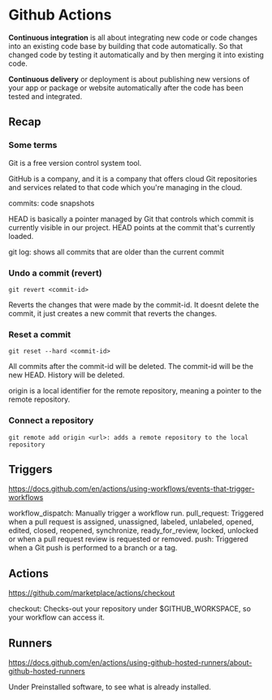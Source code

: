 # Github Actions

__Continuous integration__ is all about integrating new code or code changes into an existing code base by building that code automatically.
So that changed code by testing it automatically and by then merging it into existing code.

__Continuous delivery__ or deployment is about publishing new versions of your app or package or website automatically after the code has been tested and integrated.

## Recap
### Some terms
Git is a free version control system tool.

GitHub is a company, and it is a company that offers cloud Git repositories and services related to that code which you're managing in the cloud.

commits: code snapshots

HEAD is basically a pointer managed by Git that controls which commit is currently visible
in our project. HEAD points at the commit that's currently loaded.

git log: shows all commits that are older than the current commit

### Undo a commit (revert)

```
git revert <commit-id>
```
Reverts the changes that were made by the commit-id. It doesnt delete the commit, it just creates a new commit that reverts the changes.

### Reset a commit

```
git reset --hard <commit-id>
```

All commits after the commit-id will be deleted. The commit-id will be the new HEAD. History will be deleted.

origin is a local identifier for the remote repository, meaning a pointer to the remote repository.

### Connect a repository

```
git remote add origin <url>: adds a remote repository to the local repository
```

## Triggers

https://docs.github.com/en/actions/using-workflows/events-that-trigger-workflows

workflow_dispatch: Manually trigger a workflow run.
pull_request: Triggered when a pull request is assigned, unassigned, labeled, unlabeled, opened, edited, closed, reopened, synchronize, ready_for_review, locked, unlocked or when a pull request review is requested or removed.
push: Triggered when a Git push is performed to a branch or a tag.

## Actions

https://github.com/marketplace/actions/checkout

checkout: Checks-out your repository under $GITHUB_WORKSPACE, so your workflow can access it.

## Runners

https://docs.github.com/en/actions/using-github-hosted-runners/about-github-hosted-runners

Under Preinstalled software, to see what is already installed.


